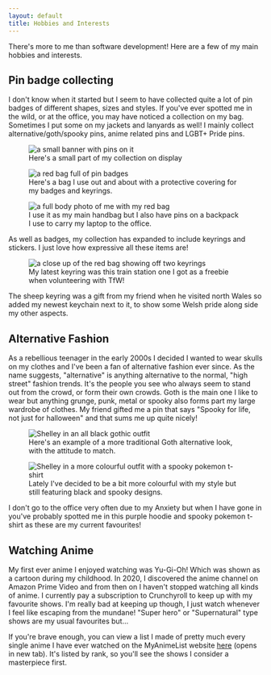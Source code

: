 ```yaml
---
layout: default
title: Hobbies and Interests
---
```


There's more to me than software development!  Here are a few of my main hobbies and interests.

## Pin badge collecting

I don't know when it started but I seem to have collected quite a lot of pin badges of different shapes, sizes and styles.  If you've ever spotted me in the wild, or at the office, you may have noticed a collection on my bag.  Sometimes I put some on my jackets and lanyards as well!  I mainly collect alternative/goth/spooky pins, anime related pins and LGBT+ Pride pins.

<figure>
<img class="max-w-sm mx-auto md:max-w-full" src="/assets/images/pin-banner-small.jpg" alt="a small banner with pins on it" >
<figcaption class="text-center">Here's a small part of my collection on display</figcaption>
</figure>
<figure>
<img class="max-w-sm mx-auto md:max-w-full" src="assets/images/red-bag-full.jpg" alt="a red bag full of pin badges">
<figcaption class="text-center">Here's a bag I use out and about with a protective covering for my badges and keyrings.</figcaption>
</figure>
<figure>
<img class="max-w-sm mx-auto md:max-w-full" src="assets/images/red-bag-on-me.jpg" alt="a full body photo of me with my red bag">
<figcaption class="text-center">I use it as my main handbag but I also have pins on a backpack I use to carry my laptop to the office.</figcaption>
</figure>

As well as badges, my collection has expanded to include keyrings and stickers.  I just love how expressive all these items are!

<figure>
<img class="max-w-sm mx-auto md:max-w-full" src="assets/images/red-bag-keyrings.jpg" alt="a close up of the red bag showing off two keyrings">
<figcaption class="text-center">My latest keyring was this train station one I got as a freebie when volunteering with TfW!</figcaption>
</figure>

The sheep keyring was a gift from my friend when he visited north Wales so added my newest keychain next to it, to show some Welsh pride along side my other aspects.

## Alternative Fashion

As a rebellious teenager in the early 2000s I decided I wanted to wear skulls on my clothes and I've been a fan of alternative fashion ever since.  As the name suggests, "alternative" is anything alternative to the normal, "high street" fashion trends.  It's the people you see who always seem to stand out from the crowd, or form their own crowds.  Goth is the main one I like to wear but anything grunge, punk, metal or spooky also forms part my large wardrobe of clothes.  My friend gifted me a pin that says "Spooky for life, not just for halloween" and that sums me up quite nicely!

<figure>
<img class="max-w-sm mx-auto md:max-w-full" src="assets/images/goth-goth.jpg" alt="Shelley in an all black gothic outfit">
<figcaption class="text-center">Here's an example of a more traditional Goth alternative look, with the attitude to match.</figcaption>
</figure>

<figure>
<img class="max-w-sm mx-auto md:max-w-full" src="assets/images/pastel-goth.jpg" alt="Shelley in a more colourful outfit with a spooky pokemon t-shirt">
<figcaption class="text-center">Lately I've decided to be a bit more colourful with my style but still featuring black and spooky designs.</figcaption>
</figure>

I don't go to the office very often due to my Anxiety but when I have gone in you've probably spotted me in this purple hoodie and spooky pokemon t-shirt as these are my current favourites!

## Watching Anime

My first ever anime I enjoyed watching was Yu-Gi-Oh! Which was shown as a cartoon during my childhood.  In 2020, I discovered the anime channel on Amazon Prime Video and from then on I haven't stopped watching all kinds of anime. I currently pay a subscription to Crunchyroll to keep up with my favourite shows.  I'm really bad at keeping up though, I just watch whenever I feel like escaping from the mundane! "Super hero" or "Supernatural" type shows are my usual favourites but...

If you're brave enough, you can view a list I made of pretty much every single anime I have ever watched on the MyAnimeList website <a href="https://myanimelist.net/animelist/Solar0Wolf?status=7&order=4&order2=0" target="_blank">here</a> (opens in new tab).  It's listed by rank, so you'll see the shows I consider a masterpiece first.
